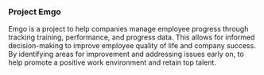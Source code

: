 ### Project Emgo

Emgo is a project to help companies manage employee progress through tracking training, performance, and progress data.
This allows for informed decision-making to improve employee quality of life and company success. By identifying areas
for improvement and addressing issues early on, to help promote a positive work environment and retain top talent.